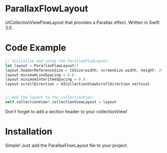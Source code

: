 # ParallaxFlowLayout
UICollectionViewFlowLayout that provides a Parallax effect.
Written in Swift 3.0.

# Code Example

```swift
// Initialize and setup the ParallaxFlowLayout:
let layout = ParallaxFlowLayout()
layout.headerReferenceSize = CGSize(width: screenSize.width, height: 200)
layout.minimumLineSpacing = 0.0
layout.minimumInteritemSpacing = 0.0
layout.scrollDirection = UICollectionViewScrollDirection.vertical

```

```swift

// Add the layout to the collectionView:
self.collectionView?.collectionViewLayout = layout

```

Don't forget to add a section header to your collectionView!

# Installation
Simple! Just add the ParallaxFlowLayout file to your project.
